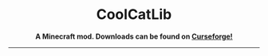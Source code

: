 <h1 align="center">CoolCatLib</h1>
<p align="center"><b>A Minecraft mod. Downloads can be found on <a href="https://www.curseforge.com/minecraft/mc-mods/coolcatlib">Curseforge!</a></b></p>
<hr>
<p align="center"> <img src="https://i.imgur.com/iQlGHUt.png" alt="">
